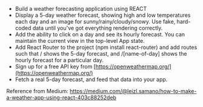 -   Build a weather forecasting application using REACT
-   Display a 5-day weather forecast, showing high and low temperatures each day and an image for sunny/rainy/cloudy/snowy. Use fake, hard-coded data until you've got everything rendering correctly.
-   Add the ability to click on a day and see its hourly forecast. You can maintain the current view in the top-level App state.
-   Add React Router to the project (npm install react-router) and add routes such that / shows the 5-day forecast, and /[name-of-day] shows the hourly forecast for a particular day.
-   Sign up for a free API key from [https://openweathermap.org/](https://openweathermap.org/)
-   Fetch a real 5-day forecast, and feed that data into your app.


Reference from Medium: https://medium.com/@leizl.samano/how-to-make-a-weather-app-using-react-403c88252deb